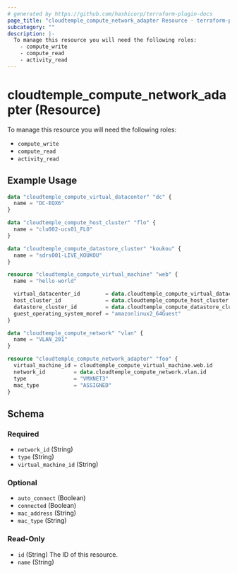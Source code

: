 ```yaml
---
# generated by https://github.com/hashicorp/terraform-plugin-docs
page_title: "cloudtemple_compute_network_adapter Resource - terraform-provider-cloudtemple"
subcategory: ""
description: |-
  To manage this resource you will need the following roles:
    - compute_write
    - compute_read
    - activity_read
---
```


# cloudtemple_compute_network_adapter (Resource)

To manage this resource you will need the following roles:
  - `compute_write`
  - `compute_read`
  - `activity_read`

## Example Usage

```terraform
data "cloudtemple_compute_virtual_datacenter" "dc" {
  name = "DC-EQX6"
}

data "cloudtemple_compute_host_cluster" "flo" {
  name = "clu002-ucs01_FLO"
}

data "cloudtemple_compute_datastore_cluster" "koukou" {
  name = "sdrs001-LIVE_KOUKOU"
}

resource "cloudtemple_compute_virtual_machine" "web" {
  name = "hello-world"

  virtual_datacenter_id        = data.cloudtemple_compute_virtual_datacenter.dc.id
  host_cluster_id              = data.cloudtemple_compute_host_cluster.flo.id
  datastore_cluster_id         = data.cloudtemple_compute_datastore_cluster.koukou.id
  guest_operating_system_moref = "amazonlinux2_64Guest"
}

data "cloudtemple_compute_network" "vlan" {
  name = "VLAN_201"
}

resource "cloudtemple_compute_network_adapter" "foo" {
  virtual_machine_id = cloudtemple_compute_virtual_machine.web.id
  network_id         = data.cloudtemple_compute_network.vlan.id
  type               = "VMXNET3"
  mac_type           = "ASSIGNED"
}
```

<!-- schema generated by tfplugindocs -->
## Schema

### Required

- `network_id` (String)
- `type` (String)
- `virtual_machine_id` (String)

### Optional

- `auto_connect` (Boolean)
- `connected` (Boolean)
- `mac_address` (String)
- `mac_type` (String)

### Read-Only

- `id` (String) The ID of this resource.
- `name` (String)



